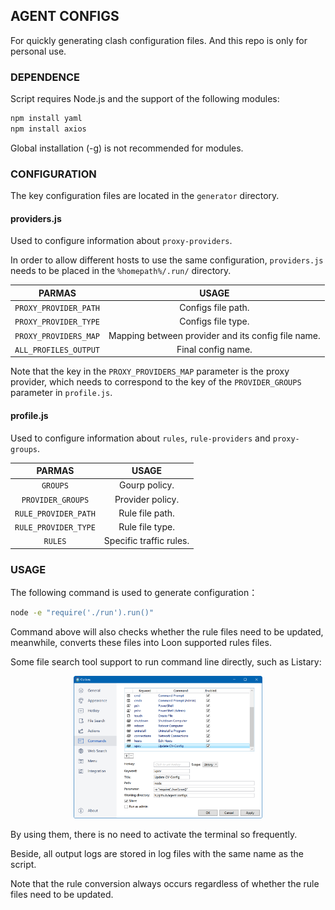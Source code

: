 ## AGENT CONFIGS

For quickly generating clash configuration files. And this repo is only for personal use.

### DEPENDENCE

Script requires Node.js and the support of the following modules:

```bash
npm install yaml
npm install axios
```

Global installation (-g) is not recommended for modules.

### CONFIGURATION

The key configuration files are located in the `generator` directory.

#### providers.js

Used to configure information about `proxy-providers`.

In order to allow different hosts to use the same configuration, `providers.js` needs to be placed in the `%homepath%/.run/` directory.

|        PARMAS         |                       USAGE                        |
| :-------------------: | :------------------------------------------------: |
| `PROXY_PROVIDER_PATH` |                 Configs file path.                 |
| `PROXY_PROVIDER_TYPE` |                 Configs file type.                 |
| `PROXY_PROVIDERS_MAP` | Mapping between provider and its config file name. |
| `ALL_PROFILES_OUTPUT` |                 Final config name.                 |

Note that the key in the `PROXY_PROVIDERS_MAP` parameter is the proxy provider, which needs to correspond to the key of the `PROVIDER_GROUPS` parameter in `profile.js`.

#### profile.js

Used to configure information about `rules`, `rule-providers` and `proxy-groups`.

|        PARMAS        |          USAGE          |
| :------------------: | :---------------------: |
|       `GROUPS`       |      Gourp policy.      |
|  `PROVIDER_GROUPS`   |    Provider policy.     |
| `RULE_PROVIDER_PATH` |     Rule file path.     |
| `RULE_PROVIDER_TYPE` |     Rule file type.     |
|       `RULES`        | Specific traffic rules. |

### USAGE

The following command is used to generate configuration：

```bash
node -e "require('./run').run()"
```

Command above will also checks whether the rule files need to be updated, meanwhile, converts these files into Loon supported rules files.

Some file search tool support to run command line directly, such as Listary: 

<div align="center"><img src="images/readme.images/Snipaste_2024-07-14_05-24-09.png" alt="Snipaste_2024-07-14_05-24-09" style="width:60%;" /></div>

By using them, there is no need to activate the terminal so frequently.

Beside, all output logs are stored in log files with the same name as the script.

Note that the rule conversion always occurs regardless of whether the rule files need to be updated.
